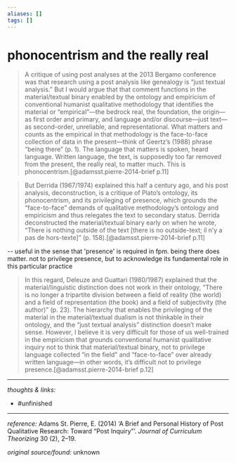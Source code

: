 ```yaml
---
aliases: []
tags: []
---
```


# phonocentrism and the really real


>A critique of using post analyses at the 2013 Bergamo conference was that research using a post analysis like genealogy is “just textual analysis.” But I would argue that that comment functions in the material/textual binary enabled by the ontology and empiricism of conventional humanist qualitative methodology that identifies the material or “empirical”—the bedrock real, the foundation, the origin— as first order and primary, and language and/or discourse—just text— as second-order, unreliable, and representational. What matters and counts as the empirical in that methodology is the face-to-face collection of data in the present—think of Geertz’s (1988) phrase “being there” (p. 1). The language that matters is spoken, heard language. Written language, the text, is supposedly too far removed from the present, the really real, to matter much. This is phonocentrism.[@adamsst.pierre-2014-brief p.11]

>But Derrida (1967/1974) explained this half a century ago, and his post analysis, deconstruction, is a critique of Plato’s ontology, its phonocentrism, and its privileging of presence, which grounds the “face-to-face” demands of qualitative methodology’s ontology and empiricism and thus relegates the text to secondary status. Derrida deconstructed the material/textual binary early on when he wrote, “There is nothing outside of the text [there is no outside-text; il n’y a pas de hors-texte]” (p. 158).[@adamsst.pierre-2014-brief p.11]

-- useful in the sense that 'presence' is required in fpm. being there does matter. not to privilege presence, but to acknowledge its fundamental role in this particular practice


>In this regard, Deleuze and Guattari (1980/1987) explained that the material/linguistic distinction does not work in their ontology, “There is no longer a tripartite division between a field of reality (the world) and a field of representation (the book) and a field of subjectivity (the author)” (p. 23). The hierarchy that enables the privileging of the material in the material/textual dualism is not thinkable in their ontology, and the “just textual analysis” distinction doesn’t make sense. However, I believe it is very difficult for those of us well-trained in the empiricism that grounds conventional humanist qualitative inquiry not to think that material/textual binary, not to privilege language collected “in the field” and “face-to-face” over already written language—in other words, it’s difficult not to privilege presence.[@adamsst.pierre-2014-brief p.12]

---

_thoughts & links:_



- #unfinished 

---

_reference:_ Adams St. Pierre, E. (2014) ‘A Brief and Personal History of Post Qualitative Research: Toward “Post Inquiry”’. _Journal of Curriculum Theorizing_ 30 (2), 2–19.

_original source/found:_ unknown
